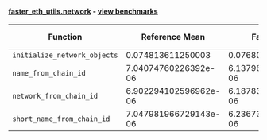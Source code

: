 #### [faster_eth_utils.network](https://github.com/BobTheBuidler/faster-eth-utils/blob/renovate/mypy-1.x/faster_eth_utils/network.py) - [view benchmarks](https://github.com/BobTheBuidler/faster-eth-utils/blob/renovate/mypy-1.x/benchmarks/test_network_benchmarks.py)

| Function | Reference Mean | Faster Mean | % Change | Speedup (%) | x Faster | Faster |
|----------|---------------|-------------|----------|-------------|----------|--------|
| `initialize_network_objects` | 0.074813611250003 | 0.07680822529409718 | -2.67% | -2.60% | 0.97x | ❌ |
| `name_from_chain_id` | 7.04074760226392e-06 | 6.137969533316037e-06 | 12.82% | 14.71% | 1.15x | ✅ |
| `network_from_chain_id` | 6.902294102596962e-06 | 6.187834933964525e-06 | 10.35% | 11.55% | 1.12x | ✅ |
| `short_name_from_chain_id` | 7.047981966729143e-06 | 6.236730446642331e-06 | 11.51% | 13.01% | 1.13x | ✅ |
